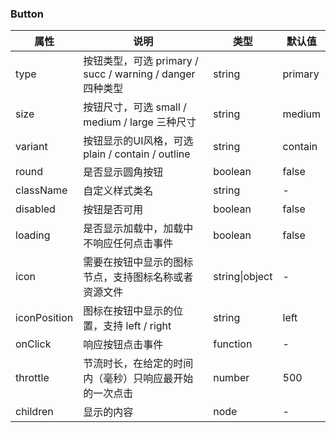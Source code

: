 ### Button

| 属性      | 说明                                                      | 类型           | 默认值  |
| --------- | --------------------------------------------------------- | -------------- | ------- |
| type      | 按钮类型，可选 primary / succ / warning / danger 四种类型 | string         | primary |
| size      | 按钮尺寸，可选 small / medium / large 三种尺寸            | string         | medium  |
| variant   | 按钮显示的UI风格，可选 plain / contain / outline           | string         | contain |
| round     | 是否显示圆角按钮                                          | boolean        | false   |
| className | 自定义样式类名                                            | string         | -       |
| disabled  | 按钮是否可用                                              | boolean        | false   |
| loading   | 是否显示加载中，加载中不响应任何点击事件                  | boolean        | false   |
| icon      | 需要在按钮中显示的图标节点，支持图标名称或者资源文件      | string\|object | -       |
| iconPosition | 图标在按钮中显示的位置，支持 left / right |string|left|
| onClick   | 响应按钮点击事件                                          | function       | -       |
| throttle  | 节流时长，在给定的时间内（毫秒）只响应最开始的一次点击    | number         | 500     |
| children | 显示的内容 | node | - |
